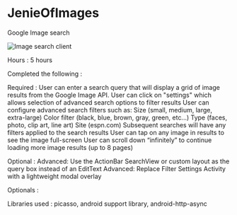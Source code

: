 # JenieOfImages
Google Image search

![Image search client](https://github.com/svpranay/InstagramClient/blob/master/imagesearch.gif "Image search client")

Hours : 5 hours 

Completed the following :

Required :
User can enter a search query that will display a grid of image results from the Google Image API.
User can click on "settings" which allows selection of advanced search options to filter results
User can configure advanced search filters such as:
  Size (small, medium, large, extra-large)
  Color filter (black, blue, brown, gray, green, etc...)
  Type (faces, photo, clip art, line art)
  Site (espn.com)
Subsequent searches will have any filters applied to the search results
User can tap on any image in results to see the image full-screen
User can scroll down “infinitely” to continue loading more image results (up to 8 pages)

Optional :
Advanced: Use the ActionBar SearchView or custom layout as the query box instead of an EditText
Advanced: Replace Filter Settings Activity with a lightweight modal overlay


Optionals : 

Libraries used : picasso, android support library, android-http-async
